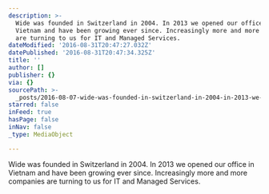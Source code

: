 ```yaml
---
description: >-
  Wide was founded in Switzerland in 2004. In 2013 we opened our office in
  Vietnam and have been growing ever since. Increasingly more and more companies
  are turning to us for IT and Managed Services.
dateModified: '2016-08-31T20:47:27.032Z'
datePublished: '2016-08-31T20:47:34.325Z'
title: ''
author: []
publisher: {}
via: {}
sourcePath: >-
  _posts/2016-08-07-wide-was-founded-in-switzerland-in-2004-in-2013-we-opened-o.md
starred: false
inFeed: true
hasPage: false
inNav: false
_type: MediaObject

---
```

Wide was founded in Switzerland in 2004\. In 2013 we opened our office in Vietnam and have been growing ever since. Increasingly more and more companies are turning to us for IT and Managed Services.